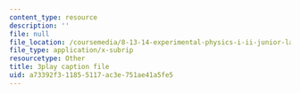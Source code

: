 ```yaml
---
content_type: resource
description: ''
file: null
file_location: /coursemedia/8-13-14-experimental-physics-i-ii-junior-lab-fall-2016-spring-2017/a73392f311855117ac3e751ae41a5fe5_N-VHewPgPP8.vtt
file_type: application/x-subrip
resourcetype: Other
title: 3play caption file
uid: a73392f3-1185-5117-ac3e-751ae41a5fe5
---
```

